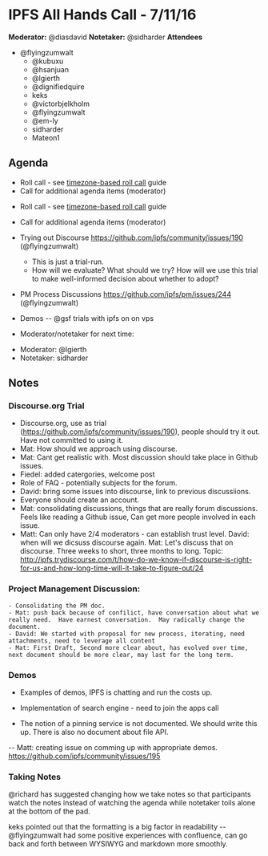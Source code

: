 # IPFS All Hands Call - 7/11/16

**Moderator:**  @diasdavid
**Notetaker:**  @sidharder
**Attendees** 
* @flyingzumwalt  
  - @kubuxu
  - @hsanjuan
  -  @lgierth
  - @dignifiedquire
  - keks
  - @victorbjelkholm
  - @flyingzumwalt  
  - @em-ly
  - sidharder
  - Mateon1
  

## Agenda

<!-- Ensure notetaker is present before you begin -->

- Roll call - see [timezone-based roll call](../admin-guides/timezone-rollcall.md) guide
- Call for additional agenda items (moderator)

<!-- Add items here -->

- Roll call - see [timezone-based roll call](../admin-guides/timezone-rollcall.md) guide
- Call for additional agenda items (moderator)
- Trying out Discourse https://github.com/ipfs/community/issues/190 (@flyingzumwalt)
  - This is just a trial-run.
  - How will we evaluate? What should we try? How will we use this trial to make well-informed decision about whether to adopt?
- PM Process Discussions https://github.com/ipfs/pm/issues/244 (@flyingzumwalt)

- Demos -- @gsf trials with ipfs on on vps
- Moderator/notetaker for next time:
 * Moderator: @lgierth
 * Notetaker: sidharder


## Notes

### Discourse.org Trial
- Discourse.org, use as trial (https://github.com/ipfs/community/issues/190), people should try it out. Have not committed to using it.
- Mat: How should we approach using discourse.
- Mat: Cant get realistic with. Most discussion should take place in Github issues.
- Fiedel:  added catergories, welcome post
- Role of FAQ - potentially subjects for the forum.
- David: bring some issues into discourse, link to previous discussiions.
- Everyone should create an account.
- Mat: consolidating discussions, things that are really forum discussions.  Feels like reading a Github issue, Can get more people involved in each issue.
- Matt: Can only have 2/4 moderators - can establish trust level.
David: when will we dicsuss discourse again. 
Mat: Let's discuss that on discourse.  Three weeks to short, three months to long. Topic: http://ipfs.trydiscourse.com/t/how-do-we-know-if-discourse-is-right-for-us-and-how-long-time-will-it-take-to-figure-out/24

### Project Management Discussion:
    - Consolidating the PM doc.
    - Mat: push back because of confilict, have conversation about what we really need.  Have earnest conversation.  May radically change the document.
    - David: We started with proposal for new process, iterating, need attachments, need to leverage all content
    - Mat: First Draft, Second more clear about, has evolved over time, next document should be more clear, may last for the long term.

### Demos

- Examples of demos, IPFS is chatting and run the costs up.

- Implementation of search engine - need to join the apps call 

- The notion of a pinning service is not documented.  We should write this up. There is also no document about file API.

-- Matt: creating issue on comming up with appropriate demos. https://github.com/ipfs/community/issues/195

### Taking Notes
@richard has suggested changing how we take notes so that participants watch the notes instead of watching the agenda while notetaker toils alone at the bottom of the pad.

keks pointed out that the formatting is a big factor in readability
-- @flyingzumwalt had some positive experiences with  confluence, can go back and forth between WYSIWYG and markdown more smoothly.




